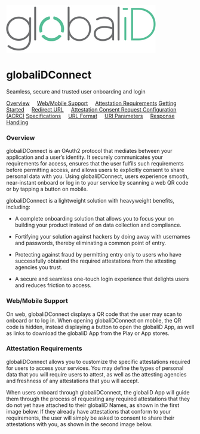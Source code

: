 ![globaliD Logo](images/giD_logo.png)

# globaliDConnect
Seamless, secure and trusted user onboarding and login

[Overview](#overview)
&nbsp;&nbsp;&nbsp;&nbsp;[Web/Mobile Support](#webmobile-support)
&nbsp;&nbsp;&nbsp;&nbsp;[Attestation Requirements](#attestation-requirements)
[Getting Started](#getting-started)
&nbsp;&nbsp;&nbsp;&nbsp;[Redirect URL](#redirect-url)
&nbsp;&nbsp;&nbsp;&nbsp;[Attestation Consent Request Configuration (ACRC)](#attestation-consent-request-configuration-acrc)
[Specifications](#specifications)
&nbsp;&nbsp;&nbsp;&nbsp;[URL Format](#url-format)
&nbsp;&nbsp;&nbsp;&nbsp;[URI Parameters](#uri-parameters)
&nbsp;&nbsp;&nbsp;&nbsp;[Response Handling](#response-handling)

### Overview

globaliDConnect is an OAuth2 protocol that mediates between your application and a user’s identity. It securely communicates your requirements for access, ensures that the user fulfils such requirements before permitting access, and allows users to explicitly consent to share personal data with you. Using globaliDConnect, users experience smooth, near-instant onboard or log in to your service by scanning a web QR code or by tapping a button on mobile.

globaliDConnect is a lightweight solution with heavyweight benefits, including:

 * A complete onboarding solution that allows you to focus your on building your product instead of on data collection and compliance.
    
 * Fortifying your solution against hackers by doing away with usernames and passwords, thereby eliminating a common point of entry.
    
 * Protecting against fraud by permitting entry only to users who have successfully obtained the required attestations from the attesting agencies you trust.
    
 * A secure and seamless one-touch login experience that delights users and reduces friction to access.

### Web/Mobile Support

On web, globaliDConnect displays a QR code that the user may scan to onboard or to log in. When opening globaliDConnect on mobile, the QR code is hidden, instead displaying a button to open the globaliD App, as well as links to download the globaliD App from the Play or App stores.

### Attestation Requirements

globaliDConnect allows you to customize the specific attestations required for users to access your services. You may define the types of personal data that you will require users to attest, as well as the attesting agencies and freshness of any attestations that you will accept.

When users onboard through globaliDConnect, the globaliD App will guide them through the process of requesting any required attestations that they do not yet have attached to their globaliD Names, as shown in the first image below. If they already have attestations that conform to your requirements, the user will simply be asked to consent to share their attestations with you, as shown in the second image below.
<!--stackedit_data:
eyJoaXN0b3J5IjpbLTEwMjM0NzU2MTUsMTU0MTU5MDAsLTIwOD
g3NDY2MTJdfQ==
-->